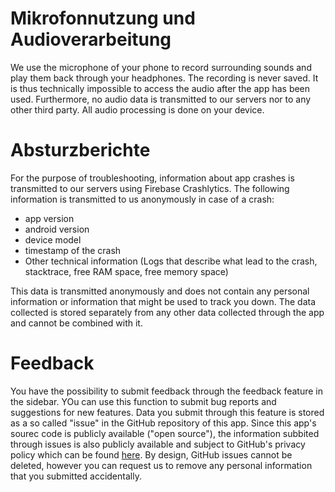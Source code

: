 # Mikrofonnutzung und Audioverarbeitung

We use the microphone of your phone to record surrounding sounds and play them back through your headphones. The recording is never saved. It is thus technically impossible to access the audio after the app has been used. Furthermore, no audio data is transmitted to our servers nor to any other third party. All audio processing is done on your device.

# Absturzberichte

For the purpose of troubleshooting, information about app crashes is transmitted to our servers using Firebase Crashlytics. The following information is transmitted to us anonymously in case of a crash:
- app version
- android version
- device model
- timestamp of the crash
- Other technical information (Logs that describe what lead to the crash, stacktrace, free RAM space, free memory space)

This data is transmitted anonymously and does not contain any personal information or information that might be used to track you down. The data collected is stored separately from any other data collected through the app and cannot be combined with it.

# Feedback

You have the possibility to submit feedback through the feedback feature in the sidebar. YOu can use this function to submit bug reports and suggestions for new features. Data you submit through this feature is stored as a so called "issue" in the GitHub repository of this app. Since this app's sourec code is publicly available ("open source"), the information subbited through issues is also publicly available and subject to GitHub's privacy policy which can be found [here](https://help.github.com/articles/github-privacy-statement/). By design, GitHub issues cannot be deleted, however you can request us to remove any personal information that you submitted accidentally.
